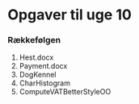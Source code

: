 # Opgaver til uge 10 
### Rækkefølgen 

1) Hest.docx
2) Payment.docx
3) DogKennel
4) CharHistogram
5) ComputeVATBetterStyleOO
